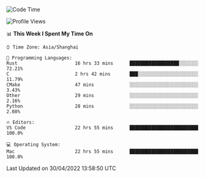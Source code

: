 <!--START_SECTION:waka-->
![Code Time](http://img.shields.io/badge/Code%20Time-1%2C281%20hrs%2019%20mins-blue)

![Profile Views](http://img.shields.io/badge/Profile%20Views-9-blue)

📊 **This Week I Spent My Time On** 

```text
⌚︎ Time Zone: Asia/Shanghai

💬 Programming Languages: 
Rust                     16 hrs 33 mins      ██████████████████░░░░░░░   72.21% 
C                        2 hrs 42 mins       ███░░░░░░░░░░░░░░░░░░░░░░   11.79% 
CMake                    47 mins             ░░░░░░░░░░░░░░░░░░░░░░░░░   3.43% 
Other                    29 mins             ░░░░░░░░░░░░░░░░░░░░░░░░░   2.16% 
Python                   28 mins             ░░░░░░░░░░░░░░░░░░░░░░░░░   2.08%

🔥 Editors: 
VS Code                  22 hrs 55 mins      █████████████████████████   100.0%

💻 Operating System: 
Mac                      22 hrs 55 mins      █████████████████████████   100.0%

```


 Last Updated on 30/04/2022 13:58:50 UTC
<!--END_SECTION:waka-->
